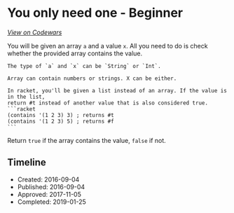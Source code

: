 # You only need one - Beginner
[*View on Codewars*](https://www.codewars.com/kata/you-only-need-one-beginner)

You will be given an array `a` and a value `x`. All you need to do is check whether the provided array contains the value.

~~~if:swift
The type of `a` and `x` can be `String` or `Int`.
~~~
~~~if-not:swift
Array can contain numbers or strings. X can be either.
~~~
~~~if:racket
In racket, you'll be given a list instead of an array. If the value is in the list,
return #t instead of another value that is also considered true.
```racket
(contains '(1 2 3) 3) ; returns #t
(contains '(1 2 3) 5) ; returns #f
```
~~~

Return `true` if the array contains the value, `false` if not. 

## Timeline
- Created: 2016-09-04
- Published: 2016-09-04
- Approved: 2017-11-05
- Completed: 2019-01-25
